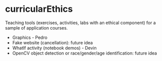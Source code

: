# curricularEthics

Teaching tools (exercises, activities, labs with an ethical component)
for a sample of application courses.

- Graphics - Pedro
- Fake website (cancellation): future idea
- WhatIf activity (notebook demos) - Devin
- OpenCV object detection or race/gender/age identification: future idea
